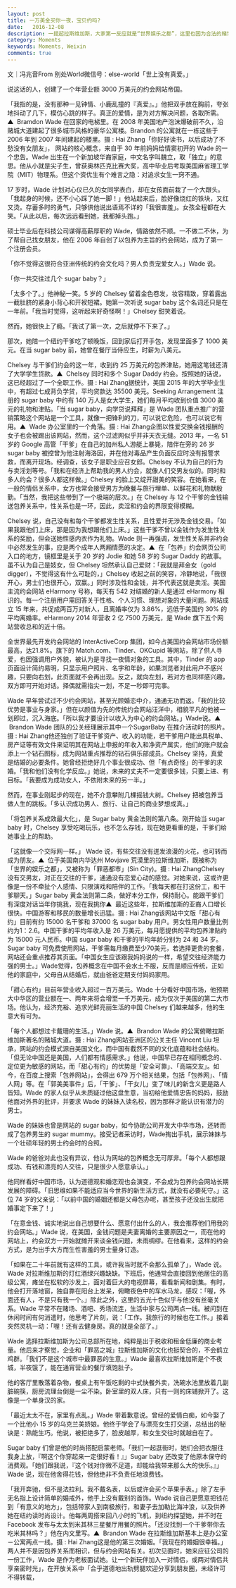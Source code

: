 ```yaml
---
layout: post 
title: 一万美金买你一夜，宝贝约吗?
date:	2016-12-08
description: 一提起拉斯维加斯，大家第一反应就是“世界娱乐之都”，这里也因为合法的赌博业和成人娱乐被称为“罪恶都市”。今天主页君介绍的这个人是一位相貌平凡的宅男，他就居住在这个罪恶都市里并一手创办了自己的事业，一系列以收入为中心的约会网站。在这里，干爹们提供金钱，干女儿们贡献青春与美貌，各取所需。这难不成就是传说中的“包养帝国”？前排速速来围观！
category: Moments 
keywords: Moments, Weixin 
comments: true 
---
```

文｜冯兆音From 别处World微信号：else-world「世上没有真爱。」

说这话的人，创建了一个年营业额 3000 万美元的约会网站帝国。

「我指的是，没有那种一见钟情、小鹿乱撞的『真爱』。」他把双手放在胸前，夸张地抖动了几下，模仿心跳的样子。真正的爱情，是为对方解决问题，各取所需。▲  Bramdon Wade 在回家的电梯里。在 2008 年美国地产泡沫爆破前不久，沿赌城大道建起了很多城市风格的豪华公寓楼。Brandon 的公寓就在一栋这些于 2006 年到 2007 年间建起的楼里。摄 : Hai Zhang「你好好读书，以后成功了不愁没有女朋友」， 网站的核心概念，来自于 30 年前妈妈给情窦初开的 Wade 的一个忠告。Wade 出生在一个新加坡华裔家庭，中文名字叫魏立，取「独立」的意思。他从小就是尖子生，曾获奥林匹克比赛大奖，高中毕业后考取美国麻省理工学院（MIT）物理系。但这个资优生有个难言之隐：对追求女生一窍不通。

17 岁时，Wade 计划对心仪已久的女同学表白，却在女孩面前栽了一个大跟头。「我起身的时候，还不小心踩了她一脚！」他站起来后，脸好像烧红的铁块，又红又烫。存蓄多时的勇气，只够供他说出语焉不详的「我很害羞」。女孩全程都在大笑。「从此以后，每次远远看到她，我都掉头跑。」

硕士毕业后在科技公司谋得高薪厚职的 Wade，情路依然不顺。一不做二不休，为了帮自己找女朋友，他在 2006 年自创了以包养为主旨的约会网站，成为了第一个注册会员。

「你不觉得这很符合亚洲传统的约会文化吗？男人负责宠爱女人。」Wade 说。

「你一共交往过几个 sugar baby？」

「太多个了。」他神秘一笑。5 岁的 Chelsey 留着金色卷发，妆容精致，穿着露出一截肚脐的紧身小背心和开衩短裙。她第一次听说 sugar baby 这个名词还只是在一年前。「我当时觉得，这听起来好奇怪啊！」Chelsey 甜笑着说。

然而，她很快上了瘾。「我试了第一次，之后就停不下来了。」

那次，她陪一个纽约干爹吃了顿晚饭，回到家后打开手包，发现里面多了 1000 美元。在当 sugar baby 前，她曾在餐厅当侍应生，时薪为八美元。

Chelsey 与干爹们约会的这一年，收到约 25 万美元的包养津贴，她用这笔钱还清了大学学生贷款。▲  Chelsey 同时和多个 Sugar Daddy 约会。按照她的话说，这已经超过了一个全职工作。摄 : Hai Zhang据统计，美国 2015 年的大学毕业生中，有超过七成背负学贷，平均贷款达 35500 美元。Seeking Arrangement 注册的 sugar baby 中约有 140 万人是女大学生，她们每月平均收到价值 3000 美元的礼物和津贴。「当 sugar baby，向学贷说拜拜」是 Wade 团队重点推广的营销策略这个网站是一个工具，就像一把锋利的刀，可以说它危险，也可以说它有用。▲  Wade 办公室里的一个角落。摄 : Hai Zhang企图以性爱交换金钱报酬的女子也会被踢出该网站，然而，这个过滤网似乎并非天衣无缝。2013 年，一名 51 岁的 Google 高管「干爹」在自己的加州私人游艇上暴毙，陪伴在旁的 26 岁 sugar baby 被控曾为他注射海洛因，并在他对毒品产生负面反应时没有报警求救，而离开现场。经调查，该女子是职业应召女郎。Chelsey 不认为自己的行为与卖淫划等号。「我和在经济上帮助我的男人约会，就像人们交男友似的。同时和多人约会？很多人都这样做。」Chelsey 的脸上又绽开甜美的笑容。在她看来，在一般的情侣关系中，女方也常会接受男方为晚餐与旅行埋单、以鲜花和礼物献殷勤。「当然，我把这些带到了一个极端的层次。」在 Chelsey 与 12 个干爹的金钱输送包养关系中，性关系也是一环，因此，卖淫和约会的界限变得模糊。

Chelsey 说，自己没有和每个干爹都发生性关系，且性爱并无涉及金钱交易。「如果我跟他们上床，那是因为我想跟他们上床。」这些干爹不曾以金钱作为发生性关系的奖励，但会送她性感内衣作为礼物。Wade 则一再强调，发生性关系并非约会中必然发生的事，应是两个成年人两厢情愿的决定。▲  在「包养」约会网页公司入口的地方，镜框里是关于 20 岁的 Jodie 和她 58 岁的 Sugar Daddy 的故事。虽不认为自己是妓女，但 Chelsey 坦然承认自己爱财：「我就是拜金女（gold digger），不觉得这有什么可耻的，」Chelsey 收起之前的笑容，冷静地说，「我很开心，男士们也很开心，双赢。」同时涉及性和金钱，并不代表这就是卖淫。美国主流约会网站 eHarmony 号称，每天有 542 对结婚的新人是通过 eHarmony 相识的。每一个注册用户需回答关于性格、个人习惯、理想对象的大量问题。网站成立 15 年来，共促成两百万对新人，且离婚率仅为 3.86%，远低于美国约 30% 的平均离婚率。eHarmony 2014 年营收 2 亿 7500 万美元，是 Wade 旗下五个网站营收总和的近十倍。

全世界最先开发约会网站的 InterActiveCorp 集团，如今占美国约会网站市场份额最高，达21.8%。旗下的 Match.com、Tinder、OKCupid 等网站，除了供人寻爱，也因强调用户外貌，被认为是寻找一夜情对象的工具。其中，Tinder 的 app 页面设计简约易明，只显示用户照片、名字和年龄，如果浏览者对此用户不感兴趣，只要向右划，此页面就不会再出现。反之，就向左划，若对方也同样感兴趣，双方即可开始对话。择偶就需指尖一划，不足一秒即可完事。

Wade 早年尝试过不少约会网站，甚至光顾婚恋中介，通通无功而返。「我的比较优势是事业与身家。」但在以颜值为先的传统约会网站汪洋中，相貌平凡的他被一划即过，沉入海底。「所以我才要设计以收入为中心的约会网站。」Wade说。▲  Brandon Wade 团队的公关经理展示其中一个SugarBaby 在推介活动时的照片。摄 : Hai Zhang他还独创了验证干爹资产、收入的功能，若干爹用户能出具税单、房产证等有效文件来证明其在网站上申报的年收入和净资产属实，他们的账户就会添上一个钻石图标，成为网站重点推荐的钻石俱乐部成员。Chelsey 坚持，真爱是结婚的必要条件。她曾经拒绝好几个事业很成功、但「有点奇怪」的干爹的求婚。「我和他们没有化学反应。」她说，未来的丈夫不一定要很多钱，只要上进、有目标。「我要成为成功女人，不依附未来的另一半。」

然而，在事业刚起步的现在，她不介意攀附几棵摇钱大树。Chelsey 把被包养当做人生的跳板。「多认识成功男人、旅行、让自己的商业梦想成真。」

「将包养关系成效最大化」，是 Sugar baby 黄金法则的第八条。刚开始当 sugar baby 时，Chelsey 享受吃喝玩乐，也不怎么存钱，现在她更看重的是，干爹们给她事业上的帮助。

「这就像一个交际网一样。」 Wade 说，有些交往没有迸发浪漫的火花，也可转而成为朋友。▲  位于美国南内华达州 Movjave 荒漠里的拉斯维加斯，既被称为「世界的娱乐之都」，又被称为「罪恶都市」(Sin City)。摄 : Hai ZhangChelsey 没有交男友，对正在交往的干爹，通通没有恋爱心动的感觉。对她来说，这或许更像是一份不牵扯个人感情、只限演戏和陪伴的工作。「我每天都在打这份工，和干爹聊天。」Sugar baby 黄金法则第二条，做好本分工作，保持耐心。能跟干爹们有深度对话当年你挑我，现在我挑你▲  最近这些年，拉斯维加斯的亚裔人口增长很快。中国游客和移民的数量增长迅猛。摄 : Hai Zhang该网站中文版「甜心有约」目前有约 15000 名干爹和 37000 名 sugar baby 用户。男女性用户数量比例约为1：2.6。中国干爹的平均年收入是 26 万美元，每月愿提供的平均包养津贴约为 15000 元人民币。中国 sugar baby 和干爹的平均年龄分别为 24 和 34 岁。 Sugar baby 可免费使用网站，干爹需每月缴费至少70美元，若选择更贵的套餐，网站还会重点推荐其页面。「中国女生应该跟我妈妈说的一样，希望交往经济能力强的男士。」Wade觉得，包养概念在中国不会水土不服，反而是顺应传统，正如他的家庭中，父母自从结婚后，就由爸爸定期支付妈妈家用。

「甜心有约」目前年营业收入超过一百万美元。Wade 十分看好中国市场，他预期大中华区的营业额在一、两年来将会增至一千万美元，成为仅次于美国的第二大市场。他认为，经济充裕、追求光鲜亮丽生活的中国 Chelsey 们越来越多，他的生意大有可为。

「每个人都想过卡戴珊的生活。」Wade 说。▲  Brandon Wade 的公寓俯瞰拉斯维加斯著名的赌城大道。摄 : Hai Zhang网站亚洲区的公关主任 Vincent Liu 坦承，网站的约会模式源自美国文化，而中国有截然不同的文化底蕴和社会结构。「但无论中国还是美国，人们都有情感需求。」他说，中国早已存在相同概念的、定位更为敏感的网站，而「甜心有约」的优势是「安全可靠」、「高端交友」。如今，在百度上搜索「包养网站」，会得出 679 万个相关结果，包括「包养网」、「情人网」等。在「郭美美事件」后，「干爹」、「干女儿」变了味儿的新含义更是路人皆知。Wade 的家人似乎从未质疑过他这盘生意，当初给他爱情忠告的妈妈，鼓励他面对外界的批评，并要求 Wade 的妹妹入读名校，因为那样才能认识有潜力的男士。

Wade 的妹妹也曾是网站的 sugar baby，如今协助公司开发大中华市场，还转而成了包养男生的 sugar mummy。接受记者采访时，Wade掏出手机，展示妹妹与一个壮硕年轻的男士约会时的合照。

Wade 的爸爸对此也没有异议，他认为网站的包养概念无可厚非。「每个人都想跟成功、有钱和漂亮的人交往，只是很少人愿意承认。」

他同样看好中国市场，认为道德观和婚恋观也会演变，不会成为包养约会网站长期发展的障碍。「旧思维如果不能适应当今世界的新生活方式，就没有必要死守。」这位 74 岁的父亲说：「以前中国的婚姻还都是父母包办呢，甚至孩子还没出生就把婚事定下来了！」

「在意金钱、诚实地说出自己想要什么、愿意付出什么的人，我会推荐他们用我的约会网站。」Wade 说，在美国，金钱问题是夫妻离婚的主要原因之一，而在他的网站上，约会双方一开始就摊开来谈金钱问题，未雨绸缪。在他看来，这样的约会方式，是为出手大方而生性害羞的男士量身订造。

「如果在二十年前就有这样的工具，或许我当时就不会那么孤单了」，Wade 说。Wade 对拉斯维加斯的灯红酒绿兴趣缺缺。下班后，他通常会直接回到他居住的高级公寓，瘫坐在松软的沙发上，面对着巨大的电视屏幕，看看新闻和剧集。有时，他会打开落地窗，独自靠在阳台上发呆，俯瞰夜色中的车水马龙，感叹：「喔，外面还有人，不是只有我一个。」除此之外，这里的五光十色似乎与他没有丝毫关系。Wade 平常不在赌场、酒吧、秀场流连，生活中家与公司两点一线。被问到在休闲时间有何消遣时，他思考了片刻，说：「工作。我旅行的时候也在工作。」接着突然灵机一动：「喔！还有去健身房。真的就是全部了。」

Wade 选择拉斯维加斯为公司总部所在地，纯粹是出于税收和租金低廉的商业考量。他后来才察觉，企业和「罪恶之城」拉斯维加斯的文化也挺契合的，不会鹤立鸡群。「我们不是这个城市中最罪恶的生意。」Wade 最喜欢拉斯维加斯是个不夜城，半夜饿了，能在通宵营业的餐厅填饱肚子。

他的客厅里散落着杂物，餐桌上有午饭吃剩的中式快餐外卖，洗碗水池里放着几副脏碗筷，厨房流理台倒是一尘不染。卧室里的双人床，只有一则的床铺掀开了。这像是一个单身汉的家。

「最近太太不在，家里有点乱。」Wade 带着歉意说。曾经的爱情白痴，如今娶了一个比他小 15 岁的乌克兰美娇娘。他终于学会了与漂亮女生打交道，总结出的秘诀是：熟能生巧。他说，被拒绝多了，脸皮越厚，和女生交往时就越自在了。

Sugar baby 们曾是他的时尚搭配启蒙老师。「我们一起逛街时，她们会把衣服往我身上放，『啊这个你穿起来一定很好看！』」Sugar baby 还改变了他原本保守的消费观。「她们跟我说，『这个钱对你微不足道，却能给我带来那么大的快乐。』」Wade 说，现在他舍得花钱，但他绝非不负责任地浪费钱。

「我开奔驰，但不是法拉利。我不戴名表，以后或许会买个苹果手表。」除了左手无名指上设计简单的婚戒外，他手上没有戴别的首饰。Wade 说自己更愿意把钱花到「有意义的地方」，包括带家人到南极旅行，和妻子去加勒比海冲浪，以及供养她在纽约读时尚设计。他每两周搭来回八小时的飞机，到纽约探望她，并不时在 Facebook 发布与太太到米其林三星餐厅用餐的照片。「还没找到一个干爹带你去吃米其林吗？」他在内文里写。▲  Brandon Wade 在拉斯维加斯基本上是办公室－公寓两点一线。摄 : Hai Zhang这是他的第三次婚姻。「我现在的婚姻很幸福。」两人并不是因包养关系而相识，但与约会网站有关。初次见面时，她来应征公司的一份工作，Wade 是作为老板面试她。让一个新玩伴加入一对情侣，或两对情侣共享亲密时光」，在开放关系中「合乎道德地出轨劈腿欢迎分享到朋友圈，未经许可不得转载，